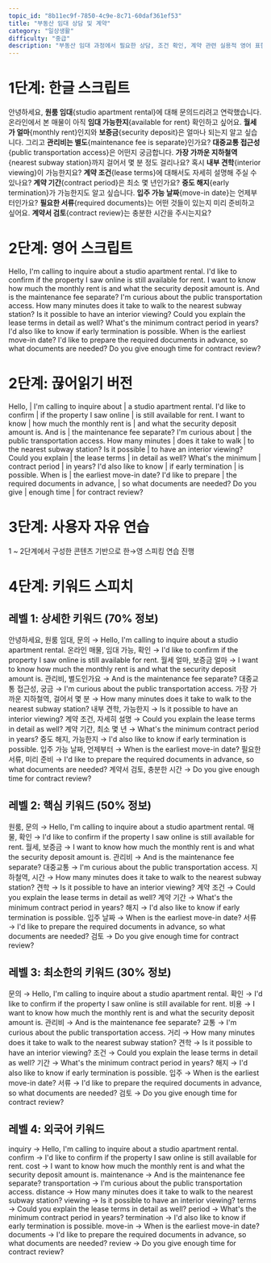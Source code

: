 ```yaml
---
topic_id: "8b11ec9f-7850-4c9e-8c71-60daf361ef53"
title: "부동산 임대 상담 및 계약"
category: "일상생활"
difficulty: "중급"
description: "부동산 임대 과정에서 필요한 상담, 조건 확인, 계약 관련 실용적 영어 표현을 학습합니다."
---
```


# 1단계: 한글 스크립트

안녕하세요, **원룸 임대**{studio apartment rental}에 대해 문의드리려고 연락했습니다.
온라인에서 본 매물이 아직 **임대 가능한지**{available for rent} 확인하고 싶어요.
**월세가 얼마**{monthly rent}인지와 **보증금**{security deposit}은 얼마나 되는지 알고 싶습니다.
그리고 **관리비는 별도**{maintenance fee is separate}인가요?
**대중교통 접근성**{public transportation access}은 어떤지 궁금합니다.
**가장 가까운 지하철역**{nearest subway station}까지 걸어서 몇 분 정도 걸리나요?
혹시 **내부 견학**{interior viewing}이 가능한지요?
**계약 조건**{lease terms}에 대해서도 자세히 설명해 주실 수 있나요?
**계약 기간**{contract period}은 최소 몇 년인가요?
**중도 해지**{early termination}가 가능한지도 알고 싶습니다.
**입주 가능 날짜**{move-in date}는 언제부터인가요?
**필요한 서류**{required documents}는 어떤 것들이 있는지 미리 준비하고 싶어요.
**계약서 검토**{contract review}는 충분한 시간을 주시는지요?

# 2단계: 영어 스크립트

Hello, I'm calling to inquire about a studio apartment rental.
I'd like to confirm if the property I saw online is still available for rent.
I want to know how much the monthly rent is and what the security deposit amount is.
And is the maintenance fee separate?
I'm curious about the public transportation access.
How many minutes does it take to walk to the nearest subway station?
Is it possible to have an interior viewing?
Could you explain the lease terms in detail as well?
What's the minimum contract period in years?
I'd also like to know if early termination is possible.
When is the earliest move-in date?
I'd like to prepare the required documents in advance, so what documents are needed?
Do you give enough time for contract review?

# 2단계: 끊어읽기 버전

Hello, | I'm calling to inquire about | a studio apartment rental.
I'd like to confirm | if the property I saw online | is still available for rent.
I want to know | how much the monthly rent is | and what the security deposit amount is.
And is | the maintenance fee separate?
I'm curious about | the public transportation access.
How many minutes | does it take to walk | to the nearest subway station?
Is it possible | to have an interior viewing?
Could you explain | the lease terms | in detail as well?
What's the minimum | contract period | in years?
I'd also like to know | if early termination | is possible.
When is | the earliest move-in date?
I'd like to prepare | the required documents in advance, | so what documents are needed?
Do you give | enough time | for contract review?

# 3단계: 사용자 자유 연습

1 ~ 2단계에서 구성한 콘텐츠 기반으로 한→영 스피킹 연습 진행

# 4단계: 키워드 스피치

## 레벨 1: 상세한 키워드 (70% 정보)

안녕하세요, 원룸 임대, 문의 → Hello, I'm calling to inquire about a studio apartment rental.
온라인 매물, 임대 가능, 확인 → I'd like to confirm if the property I saw online is still available for rent.
월세 얼마, 보증금 얼마 → I want to know how much the monthly rent is and what the security deposit amount is.
관리비, 별도인가요 → And is the maintenance fee separate?
대중교통 접근성, 궁금 → I'm curious about the public transportation access.
가장 가까운 지하철역, 걸어서 몇 분 → How many minutes does it take to walk to the nearest subway station?
내부 견학, 가능한지 → Is it possible to have an interior viewing?
계약 조건, 자세히 설명 → Could you explain the lease terms in detail as well?
계약 기간, 최소 몇 년 → What's the minimum contract period in years?
중도 해지, 가능한지 → I'd also like to know if early termination is possible.
입주 가능 날짜, 언제부터 → When is the earliest move-in date?
필요한 서류, 미리 준비 → I'd like to prepare the required documents in advance, so what documents are needed?
계약서 검토, 충분한 시간 → Do you give enough time for contract review?

## 레벨 2: 핵심 키워드 (50% 정보)

원룸, 문의 → Hello, I'm calling to inquire about a studio apartment rental.
매물, 확인 → I'd like to confirm if the property I saw online is still available for rent.
월세, 보증금 → I want to know how much the monthly rent is and what the security deposit amount is.
관리비 → And is the maintenance fee separate?
대중교통 → I'm curious about the public transportation access.
지하철역, 시간 → How many minutes does it take to walk to the nearest subway station?
견학 → Is it possible to have an interior viewing?
계약 조건 → Could you explain the lease terms in detail as well?
계약 기간 → What's the minimum contract period in years?
해지 → I'd also like to know if early termination is possible.
입주 날짜 → When is the earliest move-in date?
서류 → I'd like to prepare the required documents in advance, so what documents are needed?
검토 → Do you give enough time for contract review?

## 레벨 3: 최소한의 키워드 (30% 정보)

문의 → Hello, I'm calling to inquire about a studio apartment rental.
확인 → I'd like to confirm if the property I saw online is still available for rent.
비용 → I want to know how much the monthly rent is and what the security deposit amount is.
관리비 → And is the maintenance fee separate?
교통 → I'm curious about the public transportation access.
거리 → How many minutes does it take to walk to the nearest subway station?
견학 → Is it possible to have an interior viewing?
조건 → Could you explain the lease terms in detail as well?
기간 → What's the minimum contract period in years?
해지 → I'd also like to know if early termination is possible.
입주 → When is the earliest move-in date?
서류 → I'd like to prepare the required documents in advance, so what documents are needed?
검토 → Do you give enough time for contract review?

## 레벨 4: 외국어 키워드

inquiry → Hello, I'm calling to inquire about a studio apartment rental.
confirm → I'd like to confirm if the property I saw online is still available for rent.
cost → I want to know how much the monthly rent is and what the security deposit amount is.
maintenance → And is the maintenance fee separate?
transportation → I'm curious about the public transportation access.
distance → How many minutes does it take to walk to the nearest subway station?
viewing → Is it possible to have an interior viewing?
terms → Could you explain the lease terms in detail as well?
period → What's the minimum contract period in years?
termination → I'd also like to know if early termination is possible.
move-in → When is the earliest move-in date?
documents → I'd like to prepare the required documents in advance, so what documents are needed?
review → Do you give enough time for contract review?